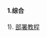#### 1.综合
1). [部署教程](https://github.com/opsnull/follow-me-install-kubernetes-cluster/tree/v1.6.2)  





